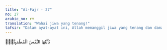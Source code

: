 ```yaml
---
title: "Al-Fajr - 27"
no: 27
arabic_no: ٢٧
translation: "Wahai jiwa yang tenang!"
tafsir: "Dalam ayat-ayat ini, Allah memanggil jiwa yang tenang dan damai ketika diwafatkan, yaitu jiwa yang suci karena iman dan amal saleh yang dikerjakannya, sehingga memperoleh apa yang dijanjikan Allah kepadanya. Jiwa itu diminta Allah untuk pulang memenuhi panggilan-Nya dengan menghadap kepada-Nya kembali dengan perasaan puas dan senang karena telah memenuhi perintah-perintah-Nya waktu hidup di dunia. Allah juga puas dan senang kepadanya karena sudah menjalankan perintah-perintah-Nya. Setelah datang kepada-Nya, jiwa itu dipersilakan Allah masuk ke dalam kelompok hamba-hamba-Nya, yaitu ke dalam surga-Nya."
---
```

يٰٓاَيَّتُهَا النَّفْسُ الْمُطْمَىِٕنَّةُۙ